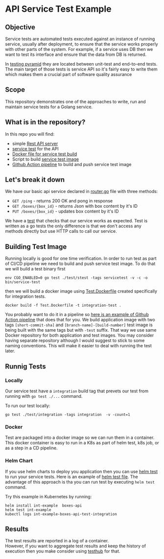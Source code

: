 # API Service Test Example

## Objective

Service tests are automated tests executed against an instance of running service, usually after deployment, to ensure that the service works properly with other parts of the system. For example, if a service uses DB then we want to test its interface and ensure that the data from DB is returned.  

In [testing pyramid](https://martinfowler.com/articles/practical-test-pyramid.html) they are located between unit-test and end-to-end tests. The main target of those tests is service API so it's fairly easy to write them which makes them a crucial part of software quality assurance

## Scope 

This repository demonstrates one of the approaches to write, run and maintain service tests for a Golang service. 

## What is in the repository?

In this repo you will find: 
- simple [Rest API server](/pkg/router/router.go)
- [service test](/test/stest/rest_service_test.go) for the API
- [Docker file for service test build](Test.Dockerfile)
- Script to build [service test image](/Makefile)
- [Github Action pipeline](/.github/workflows/build.yaml) to build and push service test image 

## Let's break it down
We have our basic api service declared in [router.go](/pkg/router/router.go) file with three methods:
 - `GET /ping` - returns 200 OK and pong in response
 - `GET /boxes/{box_id}` - returns Json with box content by it's ID
 - `PUT /boxes/{box_id}` - updates box content by it's ID

We have a [test](/test/stest/rest_service_test.go) that checks that our service works as expected. Test is written as a go tests the only difference is that we don't access any methods directly but use HTTP calls to call our service.  



## Building Test Image 
Running locally is good for one time verification. In order to run test as part of CI/CD pipeline we need to build and push service test image. To do that we will build a test binary first 
```
env CGO_ENABLED=0 go test ./test/stest -tags servicetest -v -c -o bin/service-test
```

then we will build a docker image using [Test.Dockerfile](Test.Dockerfile) created specifically for integration tests. 

```
docker build -f Test.Dockerfile -t integration-test .
```

You probably want to do it in a pipeline so [here is an example of Github Action pipeline](.github/workflows/build.yaml) that does that for you.
We build application image with two tags `[short-commit-sha]` and `[branch-name]-[build-number]` test image is being built with the same tags but with  `-test` suffix. That way we use same Docker repository for both application and test images. You may consider having separate repository although I would suggest to stick to some naming conventions. This will make it easier to deal with running the test later. 


## Runnig Tests

### Locally
Our service test have a `integration` build tag that prevets our test from running with `go test ./...` command. 

To run our test locally: 
```
go test ./test/integration -tags integration  -v -count=1
```

### Docker

Test are packaged into a docker image so we can run them in a container. This docker container is easy to run in a K8s as part of helm test, k8s job, or as a step in a CD pipeline.


### Helm Chart 

If you use helm charts to deploy you application then you can use [helm test](https://helm.sh/docs/topics/chart_tests/) to run your service tests. Here is an example of [helm test file](/helm/boxes-api/templates/tests/test-integration.yaml). 
The advantage of this approach is tha you can run test by executing `helm test` command. 

Try this example in Kubernetes by running:
```
helm install int-example  boxes-api 
helm test int-example
kubectl logs int-example-boxes-api-test-integration
```

## Results 
The test results are reported in a log of a container.  
However, if you want to aggregate test results and keep the history of execution then you make consider using [testhub](https://github.com/testhub-io/testhub) for that. 
